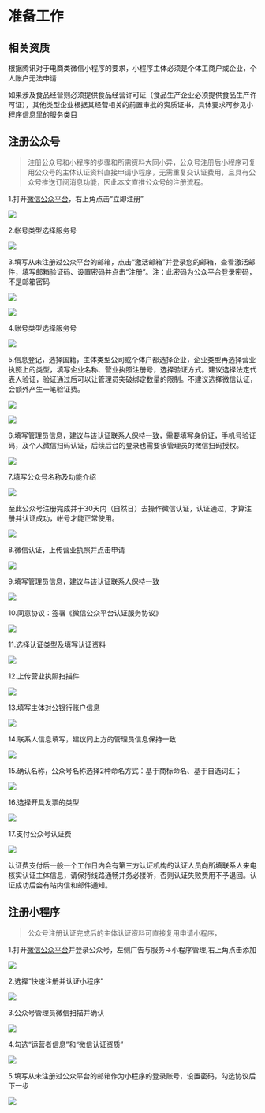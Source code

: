 # 准备工作
## 相关资质 <span id="xgzz"></span>
根据腾讯对于电商类微信小程序的要求，小程序主体必须是个体工商户或企业，个人账户无法申请

如果涉及食品经营则必须提供食品经营许可证（食品生产企业必须提供食品生产许可证），其他类型企业根据其经营相关的前置审批的资质证书，具体要求可参见小程序信息里的服务类目

## 注册公众号 <span id="zcgzh"></span>
> 注册公众号和小程序的步骤和所需资料大同小异，公众号注册后小程序可复用公众号的主体认证资料直接申请小程序，无需重复交认证费用，且具有公众号推送订阅消息功能，因此本文直推公众号的注册流程。

1.打开[微信公众平台](href="https://mp.weixin.qq.com")，右上角点击“立即注册”

![](https://image.ch871.com/screenshot-mp.weixin.qq.com7.jpg)

2.帐号类型选择服务号

![](https://image.ch871.com/screenshot-mp.weixin.qq.com.png)

3.填写从未注册过公众平台的邮箱，点击“激活邮箱”并登录您的邮箱，查看激活邮件，填写邮箱验证码、设置密码并点击“注册”。注：此密码为公众平台登录密码，不是邮箱密码

![](https://image.ch871.com/screenshot-mp.weixin.qq.com6.png)

![](https://image.ch871.com/screenshot-mp.weixin.qq.com8.png)

4.账号类型选择服务号

![](https://image.ch871.com/screenshot-mp.weixin.qq.com10.jpg)

5.信息登记，选择国籍，主体类型公司或个体户都选择企业，企业类型再选择营业执照上的类型，填写企业名称、营业执照注册号，选择验证方式。建议选择法定代表人验证，验证通过后可以让管理员突破绑定数量的限制。不建议选择微信认证，会额外产生一笔验证费。

![](https://image.ch871.com/screenshot-mp.weixin.qq.com11.png)

![](https://image.ch871.com/screenshot-mp.weixin.qq.com9.png)

6.填写管理员信息，建议与该认证联系人保持一致，需要填写身份证，手机号验证码，及个人微信扫码认证，后续后台的登录也需要该管理员的微信扫码授权。

![](https://image.ch871.com/screenshot-mp.weixin.qq.com12.png)

7.填写公众号名称及功能介绍

![](https://image.ch871.com/screenshot-mp.weixin.qq.com14.jpg)

至此公众号注册完成并于30天内（自然日）去操作微信认证，认证通过，才算注册并认证成功，帐号才能正常使用。

![](https://image.ch871.com/screenshot-mp.weixin.qq.com15.jpg)

8.微信认证，上传营业执照并点击申请

![](https://image.ch871.com/screenshot-mp.weixin.qq.com16.png)

9.填写管理员信息，建议与该认证联系人保持一致

![](https://image.ch871.com/screenshot-mp.weixin.qq.com17.png)

10.同意协议：签署《微信公众平台认证服务协议》

![](https://image.ch871.com/screenshot-mp.weixin.qq.com18.png)

11.选择认证类型及填写认证资料

![](https://image.ch871.com/screenshot-mp.weixin.qq.com19.png)

12.上传营业执照扫描件

![](https://image.ch871.com/screenshot-mp.weixin.qq.com20.png)

13.填写主体对公银行账户信息

![](https://image.ch871.com/screenshot-mp.weixin.qq.com21.png)

14.联系人信息填写，建议同上方的管理员信息保持一致

![](https://image.ch871.com/screenshot-mp.weixin.qq.com22.png)

15.确认名称，公众号名称选择2种命名方式：基于商标命名、基于自选词汇；

![](https://image.ch871.com/screenshot-mp.weixin.qq.com23.png)

16.选择开具发票的类型

![](https://image.ch871.com/screenshot-mp.weixin.qq.com24.png)

17.支付公众号认证费

![](https://image.ch871.com/screenshot-mp.weixin.qq.com25.png)

认证费支付后一般一个工作日内会有第三方认证机构的认证人员向所填联系人来电核实认证主体信息，请保持线路通畅并务必接听，否则认证失败费用不予退回。认证成功后会有站内信和邮件通知。

## 注册小程序 <span id="zcxcx"></span>
>公众号注册认证完成后的主体认证资料可直接复用申请小程序，

1.打开[微信公众平台](href="https://mp.weixin.qq.com")并登录公众号，左侧广告与服务->小程序管理,右上角点击添加

![](https://image.ch871.com/screenshot-mp.weixin.qq.com1.png)

2.选择“快速注册并认证小程序”

![](https://image.ch871.com/screenshot-mp.weixin.qq.com2.png)

3.公众号管理员微信扫描并确认

![](https://image.ch871.com/screenshot-mp.weixin.qq.com3.png)

4.勾选“运营者信息”和“微信认证资质”

![](https://image.ch871.com/screenshot-mp.weixin.qq.com4.png)

5.填写从未注册过公众平台的邮箱作为小程序的登录账号，设置密码，勾选协议后下一步

![](https://image.ch871.com/screenshot-mp.weixin.qq.com5.png)


